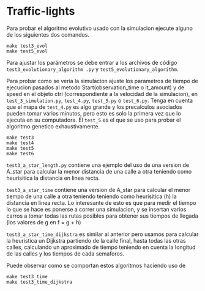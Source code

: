 
# Traffic-lights

Para probar el algoritmo evolutivo usado con la simulacion ejecute alguno de los siguientes dos comandos.

```shell
make test3_evol
make test5_evol
```

Para ajustar los parámetros se debe entrar a los archivos de código `test3_evolutionary_algorithm .py` y `test5_evolutionary_algorithm`.

Para probar como se veria la simulacion ajuste los parametros de tiempo de ejecucion pasados al metodo Start(observation_time o it_amount) y de speed en el objeto ctrl (correspondiente a la velocidad de la simulacion), en `test_3_simulation.py`, `test_4.py`, `test_5.py` o `test_6.py`. Tenga en cuenta que el mapa de `test_4.py` es algo grande y los precalculos asociados pueden tomar varios minutos, pero esto es solo la primera vez que lo ejecuta en su computadora. El `test_5` es el que se uso para probar el algoritmo genetico exhaustivamente.

```shell
make test3
make test4
make test5
make test6
```

`test3_a_star_length.py` contiene una ejemplo del uso de una version de A_star para calcular la menor distancia de una calle a otra teniendo como heurisitica la distancia en linea recta. 

`test3_a_star_time` contiene una version de A_star para calcular el menor tiempo de una calle a otra teniendo teniendo como heurisitica (h) la distancia en linea recta. Lo interesante de esto es que para medir el tiempo lo que se hace es ponerse a correr una simulacion, y se insertan varios carros a tomar todas las rutas posibles para obtener sus tiempos de llegada (los valores de g en f = g + h)

`test3_a_star_time_dijkstra` es similar al anterior pero usamos para calcular la heuristica un Dijkstra partiendo de la calle final, hasta todas las otras calles, calculando un aproximado de tiempo teniendo en cuenta la longitud de las calles y los tiempos de cada semaforos.

Puede observar como se comportan estos algoritmos haciendo uso de 
```shell
make test3_time
make test3_time_dijkstra
```
